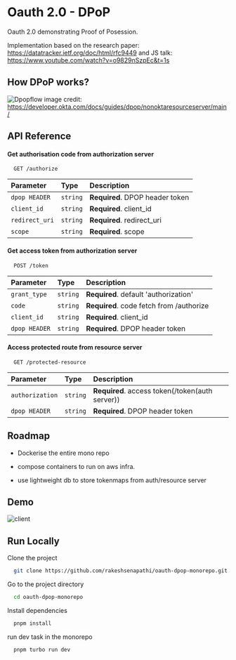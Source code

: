 
# Oauth 2.0 - DPoP

Oauth 2.0 demonstrating Proof of Posession.

Implementation based on the research paper: https://datatracker.ietf.org/doc/html/rfc9449
and JS talk: https://www.youtube.com/watch?v=o9829nSzpEc&t=1s

## How DPoP works?

![Dpopflow](https://github.com/user-attachments/assets/98ad8a06-068a-4256-b945-85c9bf8aa58a)
image credit: https://developer.okta.com/docs/guides/dpop/nonoktaresourceserver/main/



## API Reference

#### Get authorisation code from authorization server

```http
  GET /authorize
```

| Parameter | Type     | Description                |
| :-------- | :------- | :------------------------- |
| `dpop HEADER` | `string` | **Required**. DPOP header token |
| `client_id` | `string` | **Required**. client_id |
| `redirect_uri` | `string` | **Required**. redirect_uri |
| `scope` | `string` | **Required**. scope |

#### Get access token from authorization server

```http
  POST /token
```

| Parameter | Type     | Description                |
| :-------- | :------- | :------------------------- |
| `grant_type` | `string` | **Required**. default 'authorization' |
| `code` | `string` | **Required**. code fetch from /authorize |
| `client_id` | `string` | **Required**. client_id |
| `dpop HEADER` | `string` | **Required**. DPOP header token |

#### Access protected route from resource server

```http
  GET /protected-resource
```

| Parameter | Type     | Description                       |
| :-------- | :------- | :-------------------------------- |
| `authorization`      | `string` | **Required**. access token(/token(auth server))
| `dpop HEADER` | `string` | **Required**. DPOP header token |


## Roadmap

- Dockerise the entire mono repo

- compose containers to run on aws infra.

- use lightweight db to store tokenmaps from auth/resource server


## Demo

![client](https://github.com/user-attachments/assets/80e4ca4a-c727-4cd5-9949-e7fbffd23d86)


## Run Locally

Clone the project

```bash
  git clone https://github.com/rakeshsenapathi/oauth-dpop-monorepo.git
```

Go to the project directory

```bash
  cd oauth-dpop-monorepo
```

Install dependencies

```bash
  pnpm install
```

run dev task in the monorepo

```bash
  pnpm turbo run dev
```

